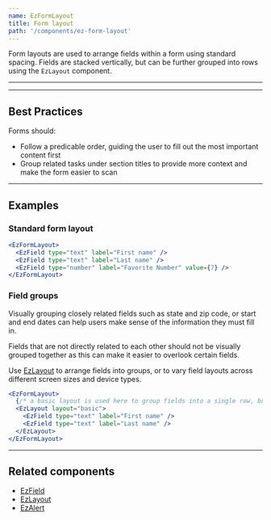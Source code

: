 ```yaml
---
name: EzFormLayout
title: Form layout
path: '/components/ez-form-layout'
---
```


Form layouts are used to arrange fields within a form using standard spacing. Fields are stacked vertically, but can be further grouped into rows using the `EzLayout` component.

---

<EzAlert
  headline="This component is under development"
  tagline="There will likely be breaking changes to the API. Proceed with caution."
  use="warning"
/>

---

## Best Practices

Forms should:

- Follow a predicable order, guiding the user to fill out the most important content first
- Group related tasks under section titles to provide more context and make the form easier to scan

---

## Examples

### Standard form layout

```jsx
<EzFormLayout>
  <EzField type="text" label="First name" />
  <EzField type="text" label="Last name" />
  <EzField type="number" label="Favorite Number" value={7} />
</EzFormLayout>
```

### Field groups

Visually grouping closely related fields such as state and zip code, or start and end dates can help users make sense of the information they must fill in. 

Fields that are not directly related to each other should not be visually grouped together as this can make it easier to overlook certain fields.

Use [EzLayout](/components/ez-layout) to arrange fields into groups, or to vary field layouts across different screen sizes and device types.

```jsx
<EzFormLayout>
  {/* a basic layout is used here to group fields into a single row, but you can also tile or cluster fields as needed */}
  <EzLayout layout="basic">
    <EzField type="text" label="First name" />
    <EzField type="text" label="Last name" />
  </EzLayout>
</EzFormLayout>
```

---

## Related components

- [EzField](/components/ez-field)
- [EzLayout](/components/ez-layout)
- [EzAlert](/components/ez-alert)
